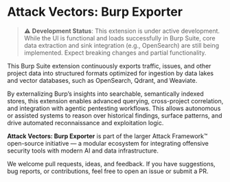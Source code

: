 # Attack Vectors: Burp Exporter

> ⚠️ **Development Status**: This extension is under active development. While the UI is functional and loads successfully in Burp Suite, core data extraction and sink integration (e.g., OpenSearch) are still being implemented. Expect breaking changes and partial functionality.

This Burp Suite extension continuously exports traffic, issues, and other project data into structured formats optimized for ingestion by data lakes and vector databases, such as OpenSearch, Qdrant, and Weaviate.

By externalizing Burp’s insights into searchable, semantically indexed stores, this extension enables advanced querying, cross-project correlation, and integration with agentic pentesting workflows. This allows autonomous or assisted systems to reason over historical findings, surface patterns, and drive automated reconnaissance and exploitation logic.

**Attack Vectors: Burp Exporter** is part of the larger Attack Framework™ open-source initiative — a modular ecosystem for integrating offensive security tools with modern AI and data infrastructure.

We welcome pull requests, ideas, and feedback. If you have suggestions, bug reports, or contributions, feel free to open an issue or submit a PR.